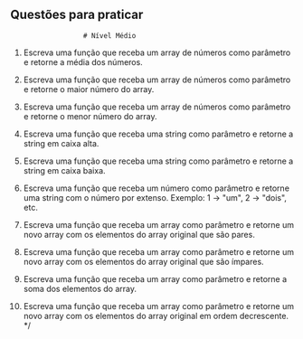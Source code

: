 ## Questões para praticar 
                      # Nível Médio 



1. Escreva uma função que receba um array de números como parâmetro e retorne a média dos números.

2. Escreva uma função que receba um array de números como parâmetro e retorne o maior número do array.

3. Escreva uma função que receba um array de números como parâmetro e retorne o menor número do array.

4. Escreva uma função que receba uma string como parâmetro e retorne a string em caixa alta.

5. Escreva uma função que receba uma string como parâmetro e retorne a string em caixa baixa.

6. Escreva uma função que receba um número como parâmetro e retorne uma string com o número por extenso. Exemplo: 1 -> "um", 2 -> "dois", etc.

7. Escreva uma função que receba um array como parâmetro e retorne um novo array com os elementos do array original que são pares.

8. Escreva uma função que receba um array como parâmetro e retorne um novo array com os elementos do array original que são ímpares.

9. Escreva uma função que receba um array como parâmetro e retorne a soma dos elementos do array.

10. Escreva uma função que receba um array como parâmetro e retorne um novo array com os elementos do array original em ordem decrescente. */